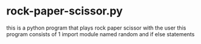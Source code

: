 # rock-paper-scissor.py
this is a python program that plays rock paper scissor with the user
this program consists of 1 import module named random and if else statements
